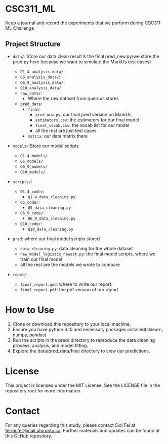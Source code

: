 # CSC311_ML
Keep a journal and record the experiments that we perform during CSC311 ML Challenge

## Project Structure
- `data/`: Store our data clean result & the final pred_new.py(we store the pred.py here because we want to simulate the MarkUs test cases)
    - `Q1_4_analysis_data/`:
    - `Q5_analysis_data/`:
    - `Q6_9_analysis_data/`:
    - `Q10_analysis_data/`
    - `raw_data/`:
        - Where the raw dataset from quercus stores
    - `pred_data`:
      - `final`:
        - `pred_new.py`: our final pred version on MarkUs
        - `estimators.csv`: the estimators for our final model
        - `final_vocab.csv`: the vocab list for our model
        - all the rest are just test cases
      - `matrix`: our data matrix there


- `models/`:Store our model scripts
  - `Q1_4_models/`
  - `Q5_models/`
  - `Q6_9_models/`
  - `Q10_models/`
           

- `scripts/`:
  - `Q1_4_code/`:
      - `Q1_4_data_cleaning.py`
  - `Q5_code/`:
      - `Q5_data_cleaning.py`
  - `Q6_9_code/`:
      - `Q6_9_data_cleaning.py`
  - `Q10_code/`:
      - `Q10_data_cleaning.py`

- `pred`: where our final model scripts stored
  - `data_cleaning.py`: data cleaning for the whole dataset
  - `new_model_logistic_newest.py`: the final model scripts, where we train our final model
  - all the rest are the models we wrote to compare


- `repot/`:
  - `final_report.qmd`: where to write our report.
  - `final_report.pdf`: the pdf version of our report
        
# How to Use
1. Clone or download this repository to your local machine.
2. Ensure you have python 3.10 and necessary packages installed(sklearn, numpy, pandas)
3. Run the scripts in the pred/ directory to reproduce the data cleaning process, analysis, and model fitting.
4. Explore the data/pred_data/final directory to view our predictions.

# License
This project is licensed under the MIT License. See the LICENSE file in the repository root for more information.

# Contact
For any queries regarding this study, please contact Siqi Fei at fermi.fei@mail.utoronto.ca. 
Further materials and updates can be found at this GitHub repository.